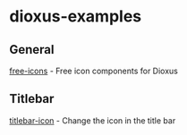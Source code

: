 # dioxus-examples

## General

[free-icons](/free-icons/src/main.rs) - Free icon components for Dioxus

## Titlebar

[titlebar-icon](/titlebar-icon/src/main.rs) - Change the icon in the title bar